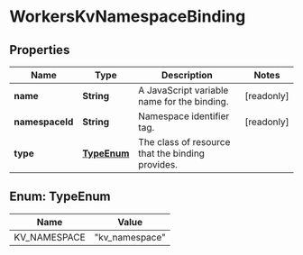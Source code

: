 

# WorkersKvNamespaceBinding


## Properties

| Name | Type | Description | Notes |
|------------ | ------------- | ------------- | -------------|
|**name** | **String** | A JavaScript variable name for the binding. |  [readonly] |
|**namespaceId** | **String** | Namespace identifier tag. |  [readonly] |
|**type** | [**TypeEnum**](#TypeEnum) | The class of resource that the binding provides. |  |



## Enum: TypeEnum

| Name | Value |
|---- | -----|
| KV_NAMESPACE | &quot;kv_namespace&quot; |



